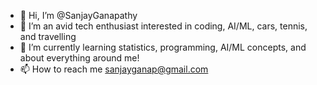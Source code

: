 - 👋 Hi, I’m @SanjayGanapathy
- 👀 I’m an avid tech enthusiast interested in coding, AI/ML, cars, tennis, and travelling
- 🌱 I’m currently learning statistics, programming, AI/ML concepts, and about everything around me!
- 📫 How to reach me sanjayganap@gmail.com

<!---
SanjayGanapathy/SanjayGanapathy is a ✨ special ✨ repository because its `README.md` (this file) appears on your GitHub profile.
You can click the Preview link to take a look at your changes.
--->
